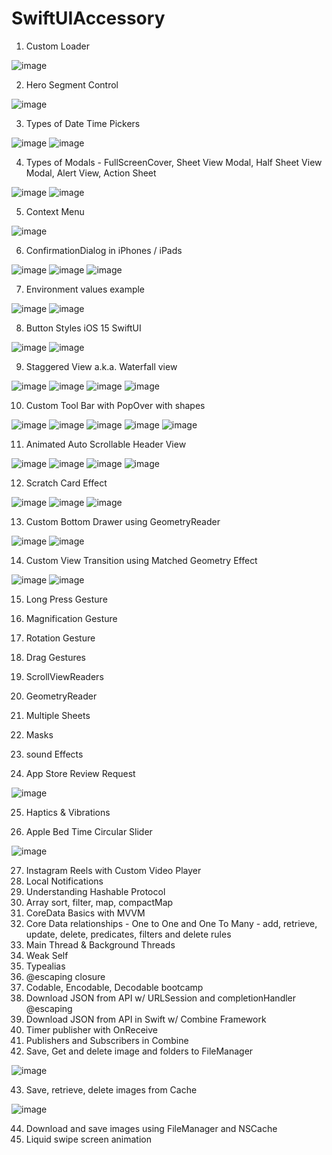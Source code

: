 # SwiftUIAccessory


1. Custom Loader

![image](https://user-images.githubusercontent.com/43421834/146003463-e0a5edac-3edf-4378-a6fe-e887fcef7a50.png)


2. Hero Segment Control

![image](https://user-images.githubusercontent.com/43421834/146003522-733ca806-1f54-4a08-a39b-621586e14bac.png)


3. Types of Date Time Pickers

![image](https://user-images.githubusercontent.com/43421834/146174365-a4752d24-3e4f-4e3a-a807-dba08188e29e.png)
![image](https://user-images.githubusercontent.com/43421834/146174415-e48bd286-266f-4818-a24d-321130facc47.png)


4. Types of Modals - FullScreenCover, Sheet View Modal, Half Sheet View Modal, Alert View, Action Sheet

![image](https://user-images.githubusercontent.com/43421834/146189687-6d302f63-aaca-494a-ac2a-eecec9cdf045.png)
![image](https://user-images.githubusercontent.com/43421834/146189727-10610ea4-25f9-431a-9a5d-ec53313925e0.png)


5. Context Menu

![image](https://user-images.githubusercontent.com/43421834/146192512-37906a5c-6994-4e78-ab78-336054ab43df.png)


6. ConfirmationDialog in iPhones / iPads

![image](https://user-images.githubusercontent.com/43421834/146196534-a40bd784-b144-4b5f-98fd-2cff10989b85.png)
![image](https://user-images.githubusercontent.com/43421834/146196804-48140515-730c-4cd5-abf5-582c30cf2191.png)
![image](https://user-images.githubusercontent.com/43421834/146196836-adcc693b-889b-4542-bd09-9b7c8ce32f3f.png)


7. Environment values example

![image](https://user-images.githubusercontent.com/43421834/146370781-ded7b709-cb89-4f01-a967-24deb6884360.png)
![image](https://user-images.githubusercontent.com/43421834/146370880-ce46478c-bbcb-4734-97a9-e09b0ca0354b.png)


8. Button Styles iOS 15 SwiftUI

![image](https://user-images.githubusercontent.com/43421834/146390628-b8755000-592d-4595-a693-aa2919bc6316.png)
![image](https://user-images.githubusercontent.com/43421834/146390674-d374ebf2-e169-4a0d-8c56-9de51ebfb171.png)


9. Staggered View a.k.a. Waterfall view

![image](https://user-images.githubusercontent.com/43421834/146794621-0b09b3c3-ac7b-4e3a-bbcb-544195bdf9e4.png)
![image](https://user-images.githubusercontent.com/43421834/146794658-8597cdc4-7d89-4af6-8517-8c8b635151b9.png)
![image](https://user-images.githubusercontent.com/43421834/146794694-eb6bbdbf-d1f8-47c8-817c-723ab8d2428f.png)
![image](https://user-images.githubusercontent.com/43421834/146794734-1f522ede-7940-4d6e-b11c-d88083cb1b96.png)


10. Custom Tool Bar with PopOver with shapes

![image](https://user-images.githubusercontent.com/43421834/146794327-793a3f88-a413-488c-8af0-db7d19859a49.png)
![image](https://user-images.githubusercontent.com/43421834/146794356-b3f57887-b430-477b-8a02-1906f1f65f4e.png)
![image](https://user-images.githubusercontent.com/43421834/146794402-e20b9422-5538-4812-a4ac-023013e231b6.png)
![image](https://user-images.githubusercontent.com/43421834/146794442-5732c4f6-575e-40b9-9024-3c931f9a6dbd.png)
![image](https://user-images.githubusercontent.com/43421834/146794480-af4c108f-0a94-4359-95b0-6f2357b685e1.png)



11. Animated Auto Scrollable Header View

![image](https://user-images.githubusercontent.com/43421834/147096626-2d54aaa0-dfe8-4155-9d8b-769ee830007d.png)
![image](https://user-images.githubusercontent.com/43421834/147096669-4edd7ad9-f9c9-43a3-bd68-38ac002cbf73.png)
![image](https://user-images.githubusercontent.com/43421834/147096697-a9b55970-3632-438d-b38e-42b3f8e15946.png)
![image](https://user-images.githubusercontent.com/43421834/147096802-17ee6262-1031-4d8e-84eb-a9d288d4cb10.png)


12. Scratch Card Effect

![image](https://user-images.githubusercontent.com/43421834/147481688-b49fac24-27d1-489a-8098-db3bb10e01f1.png)
![image](https://user-images.githubusercontent.com/43421834/147481786-07c9019b-5c98-4dc0-abba-34b43d190d65.png)
![image](https://user-images.githubusercontent.com/43421834/147481720-3eb279e3-6cef-483b-9ebd-518ae69aae8f.png)


13. Custom Bottom Drawer using GeometryReader

![image](https://user-images.githubusercontent.com/43421834/148220254-f0c868ea-9f8f-46c4-8795-6d5b30685cf7.png)
![image](https://user-images.githubusercontent.com/43421834/148220274-518487ee-cd41-4a80-bc66-370d90062274.png)


14. Custom View Transition using Matched Geometry Effect

![image](https://user-images.githubusercontent.com/43421834/148235362-35f4d5c2-7207-4093-b55e-cb14eb5b5dcc.png)
![image](https://user-images.githubusercontent.com/43421834/148235386-e4907e27-83d5-4dd0-88ba-b80d3374b1a9.png)



15. Long Press Gesture
16. Magnification Gesture
17. Rotation Gesture
18. Drag Gestures
19. ScrollViewReaders
20. GeometryReader
21. Multiple Sheets
22. Masks
23. sound Effects


24. App Store Review Request

![image](https://user-images.githubusercontent.com/43421834/151698503-5fd787d8-c9e3-45aa-9311-611581f1db8b.png)


25. Haptics & Vibrations

26. Apple Bed Time Circular Slider

![image](https://user-images.githubusercontent.com/43421834/152641041-98f4d835-3d70-4659-9e51-7947b246f934.png)


27. Instagram Reels with Custom Video Player
28. Local Notifications
29. Understanding Hashable Protocol
30. Array sort, filter, map, compactMap
31. CoreData Basics with MVVM
32. Core Data relationships - One to One and One To Many - add, retrieve, update, delete, predicates, filters and delete rules 
33. Main Thread & Background Threads
34. Weak Self
35. Typealias
36. @escaping closure
37. Codable, Encodable, Decodable bootcamp
38. Download JSON from API w/ URLSession and completionHandler @escaping
39. Download JSON from API in Swift w/ Combine Framework
40. Timer publisher with OnReceive
41. Publishers and Subscribers in Combine
42. Save, Get and delete image and folders to FileManager

![image](https://user-images.githubusercontent.com/43421834/156176318-0a313780-a575-465f-9294-8d989619b64f.png)


43. Save, retrieve, delete images from Cache

![image](https://user-images.githubusercontent.com/43421834/156356404-ef33e841-ec22-45f6-9a8d-d88b00f04abc.png)


44. Download and save images using FileManager and NSCache
45. Liquid swipe screen animation

